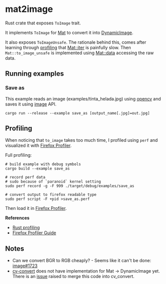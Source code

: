 # mat2image

Rust crate that exposes `ToImage` trait.

It implements `ToImage` for
[Mat](https://docs.rs/opencv/latest/opencv/core/struct.Mat.html) to convert it 
into [DynamicImage](https://docs.rs/image/latest/image/enum.DynamicImage.html).

It also exposes `ToImageUnsafe`. The rationale behind this, comes after learning
through [profiling](#profiling) that
[Mat::iter](https://docs.rs/opencv/latest/opencv/core/struct.Mat.html#method.iter)
is painfully slow. Then `Mat::to_image_unsafe` is implemented using
[Mat::data](https://docs.rs/opencv/latest/opencv/core/trait.MatTraitConstManual.html#method.data)
accessing the raw data.

## Running examples

### Save as

This example reads an image (examples/tinta_helada.jpg) using
[opencv](https://docs.rs/opencv/latest/opencv/) and  saves it using
[image](https://docs.rs/image/latest/image/) API.

```
cargo run --release --example save_as [output_name[.jpg]=out.jpg]
```

## Profiling

When noticing that `to_image` takes too much time, I profiled using `perf` and
visualized it with [Firefox Profiler](https://profiler.firefox.com).

Full profiling:

```
# build example with debug symbols
cargo build --example save_as

# record perf data
# sudo because of `paranoid` kernel setting
sudo perf record -g -F 999 ./target/debug/examples/save_as

# convert output to firefox readable type
sudo perf script -F +pid >save_as.perf
```

Then load it in [Firefox Profiler](https://profiler.firefox.com).

**References**

- [Rust profiling](https://nnethercote.github.io/perf-book/profiling.html)
- [Firefox Profiler Guide](https://github.com/firefox-devtools/profiler/blob/main/docs-user/guide-perf-profiling.md)

## Notes

- Can we convert BGR to RGB cheaply? - Seems like it can't be done: [image#1723](https://github.com/image-rs/image/issues/1723)
- [cv-convert](https://docs.rs/cv-convert/latest/cv_convert/) does not have implementation for Mat -> DynamicImage
  yet. There is an [issue](https://github.com/jerry73204/rust-cv-convert/issues/10) raised to merge this code into cv_convert.
